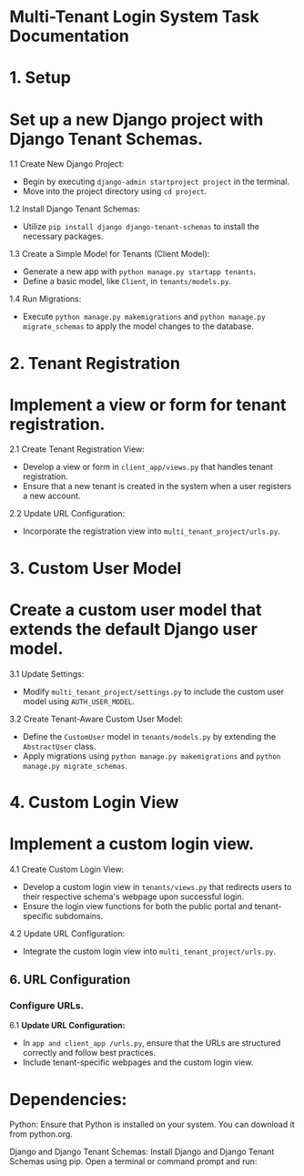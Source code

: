 # Multi-Tenant Login System Task Documentation

# 1. Setup

# Set up a new Django project with Django Tenant Schemas.

1.1 Create New Django Project:
   - Begin by executing `django-admin startproject project` in the terminal.
   - Move into the project directory using `cd project`.

1.2 Install Django Tenant Schemas:
   - Utilize `pip install django django-tenant-schemas` to install the necessary packages.

1.3 Create a Simple Model for Tenants (Client Model):
   - Generate a new app with `python manage.py startapp tenants`.
   - Define a basic model, like `Client`, in `tenants/models.py`.

1.4 Run Migrations:
   - Execute `python manage.py makemigrations` and `python manage.py migrate_schemas` to apply the model changes to the database.

# 2. Tenant Registration

# Implement a view or form for tenant registration.

2.1 Create Tenant Registration View:
   - Develop a view or form in `client_app/views.py` that handles tenant registration.
   - Ensure that a new tenant is created in the system when a user registers a new account.

2.2 Update URL Configuration:
   - Incorporate the registration view into `multi_tenant_project/urls.py`.

# 3. Custom User Model

# Create a custom user model that extends the default Django user model.

3.1 Update Settings:
   - Modify `multi_tenant_project/settings.py` to include the custom user model using `AUTH_USER_MODEL`.

3.2 Create Tenant-Aware Custom User Model:
   - Define the `CustomUser` model in `tenants/models.py` by extending the `AbstractUser` class.
   - Apply migrations using `python manage.py makemigrations` and `python manage.py migrate_schemas`.

# 4. Custom Login View

# Implement a custom login view.

4.1 Create Custom Login View:
   - Develop a custom login view in `tenants/views.py` that redirects users to their respective schema's webpage upon successful login.
   - Ensure the login view functions for both the public portal and tenant-specific subdomains.

4.2 Update URL Configuration:
   - Integrate the custom login view into `multi_tenant_project/urls.py`.

## 6. URL Configuration

### Configure URLs.

6.1 **Update URL Configuration:**
   - In `app and client_app /urls.py`, ensure that the URLs are structured correctly and follow best practices.
   - Include tenant-specific webpages and the custom login view.



# Dependencies:
Python: Ensure that Python is installed on your system. You can download it from python.org.

Django and Django Tenant Schemas: Install Django and Django Tenant Schemas using pip. Open a terminal or command prompt and run:
